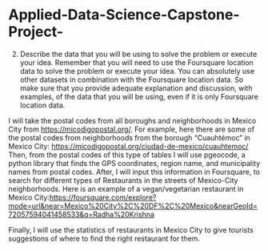 # Applied-Data-Science-Capstone-Project-

2.  Describe the data that you will be using to solve the problem or execute your idea. Remember that you will need to use 
the Foursquare location data to solve the problem or execute your idea. You can absolutely use other datasets in combination 
with the Foursquare location data. So make sure that you provide adequate explanation and discussion, with examples, 
of the data that you will be using, even if it is only Foursquare location data.

I will take the postal codes from all boroughs and neighborhoods in Mexico City from https://micodigopostal.org/. 
For example, here there are some of the postal codes from neighborhoods from the borough “Cuauhtémoc” in Mexico City: https://micodigopostal.org/ciudad-de-mexico/cuauhtemoc/
Then, from the postal codes of this type of tables I will use pgeocode, a python library that finds the GPS coordinates, region name, and municipality names from postal codes. 
After, I will input this information in Foursquare, to search for different types of Restaurants in the streets of Mexico-City neighborhoods.  Here is an example of a vegan/vegetarian restaurant in Mexico City:https://foursquare.com/explore?mode=url&near=Mexico%20City%2C%20DF%2C%20Mexico&nearGeoId=72057594041458533&q=Radha%20Krishna 

Finally, I will use the statistics of restaurants in Mexico City to give tourists suggestions of where to find the right restaurant for them. 

